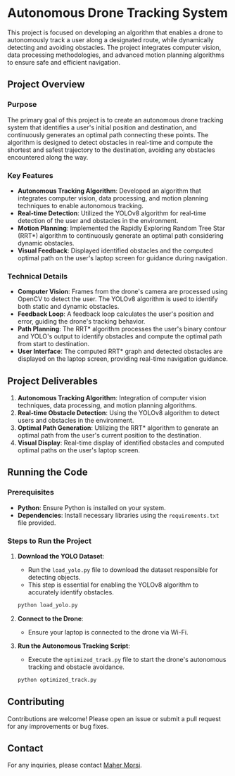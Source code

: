 # Autonomous Drone Tracking System

This project is focused on developing an algorithm that enables a drone to autonomously track a user along a designated route, while dynamically detecting and avoiding obstacles. The project integrates computer vision, data processing methodologies, and advanced motion planning algorithms to ensure safe and efficient navigation.

## Project Overview

### Purpose
The primary goal of this project is to create an autonomous drone tracking system that identifies a user's initial position and destination, and continuously generates an optimal path connecting these points. The algorithm is designed to detect obstacles in real-time and compute the shortest and safest trajectory to the destination, avoiding any obstacles encountered along the way.

### Key Features
- **Autonomous Tracking Algorithm**: Developed an algorithm that integrates computer vision, data processing, and motion planning techniques to enable autonomous tracking.
- **Real-time Detection**: Utilized the YOLOv8 algorithm for real-time detection of the user and obstacles in the environment.
- **Motion Planning**: Implemented the Rapidly Exploring Random Tree Star (RRT*) algorithm to continuously generate an optimal path considering dynamic obstacles.
- **Visual Feedback**: Displayed identified obstacles and the computed optimal path on the user's laptop screen for guidance during navigation.

### Technical Details
- **Computer Vision**: Frames from the drone's camera are processed using OpenCV to detect the user. The YOLOv8 algorithm is used to identify both static and dynamic obstacles.
- **Feedback Loop**: A feedback loop calculates the user's position and error, guiding the drone's tracking behavior.
- **Path Planning**: The RRT* algorithm processes the user's binary contour and YOLO's output to identify obstacles and compute the optimal path from start to destination.
- **User Interface**: The computed RRT* graph and detected obstacles are displayed on the laptop screen, providing real-time navigation guidance.

## Project Deliverables
1. **Autonomous Tracking Algorithm**: Integration of computer vision techniques, data processing, and motion planning algorithms.
2. **Real-time Obstacle Detection**: Using the YOLOv8 algorithm to detect users and obstacles in the environment.
3. **Optimal Path Generation**: Utilizing the RRT* algorithm to generate an optimal path from the user's current position to the destination.
4. **Visual Display**: Real-time display of identified obstacles and computed optimal paths on the user's laptop screen.

## Running the Code

### Prerequisites
- **Python**: Ensure Python is installed on your system.
- **Dependencies**: Install necessary libraries using the `requirements.txt` file provided.

### Steps to Run the Project

1. **Download the YOLO Dataset**:
    - Run the `load_yolo.py` file to download the dataset responsible for detecting objects.
    - This step is essential for enabling the YOLOv8 algorithm to accurately identify obstacles.

    ```bash
    python load_yolo.py
    ```

2. **Connect to the Drone**:
    - Ensure your laptop is connected to the drone via Wi-Fi.

3. **Run the Autonomous Tracking Script**:
    - Execute the `optimized_track.py` file to start the drone's autonomous tracking and obstacle avoidance.

    ```bash
    python optimized_track.py
    ```

## Contributing

Contributions are welcome! Please open an issue or submit a pull request for any improvements or bug fixes.

## Contact

For any inquiries, please contact [Maher Morsi](mailto:maher.morsi@gmail.com).
